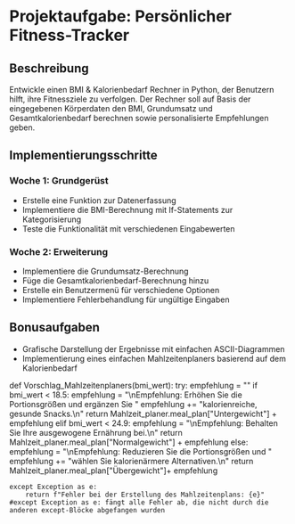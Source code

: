 # Projektaufgabe: Persönlicher Fitness-Tracker

## Beschreibung
Entwickle einen BMI & Kalorienbedarf Rechner in Python, der Benutzern hilft, ihre Fitnessziele zu verfolgen. Der Rechner soll auf Basis der eingegebenen Körperdaten den BMI, Grundumsatz und Gesamtkalorienbedarf berechnen sowie personalisierte Empfehlungen geben.

## Implementierungsschritte

### Woche 1: Grundgerüst
- Erstelle eine Funktion zur Datenerfassung
- Implementiere die BMI-Berechnung mit If-Statements zur Kategorisierung
- Teste die Funktionalität mit verschiedenen Eingabewerten

### Woche 2: Erweiterung
- Implementiere die Grundumsatz-Berechnung
- Füge die Gesamtkalorienbedarf-Berechnung hinzu
- Erstelle ein Benutzermenü für verschiedene Optionen
- Implementiere Fehlerbehandlung für ungültige Eingaben

## Bonusaufgaben
- Grafische Darstellung der Ergebnisse mit einfachen ASCII-Diagrammen
- Implementierung eines einfachen Mahlzeitenplaners basierend auf dem Kalorienbedarf


def Vorschlag_Mahlzeitenplaners(bmi_wert):
    try:
        empfehlung = ""
        if bmi_wert < 18.5:
            empfehlung = "\nEmpfehlung: Erhöhen Sie die Portionsgrößen und ergänzen Sie "
            empfehlung += "kalorienreiche, gesunde Snacks.\n"
            return Mahlzeit_planer.meal_plan["Untergewicht"] + empfehlung
        elif bmi_wert < 24.9:
            empfehlung = "\nEmpfehlung: Behalten Sie Ihre ausgewogene Ernährung bei.\n"
            return Mahlzeit_planer.meal_plan["Normalgewicht"] + empfehlung
        else:
            empfehlung = "\nEmpfehlung: Reduzieren Sie die Portionsgrößen und "
            empfehlung += "wählen Sie kalorienärmere Alternativen.\n"
            return Mahlzeit_planer.meal_plan["Übergewicht"]+ empfehlung

    except Exception as e:
        return f"Fehler bei der Erstellung des Mahlzeitenplans: {e}"
    #except Exception as e: fängt alle Fehler ab, die nicht durch die anderen except-Blöcke abgefangen wurden